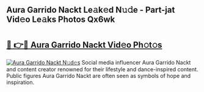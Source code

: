 ## Aura Garrido Nackt Le𝚊k𝚎d N𝚞𝚍e - Part-jat Vid𝚎o Le𝚊ks Photos Qx6wk

# <h2><a href="http://fb0za8.evod.top/?m=Aura+Garrido+Nackt">🔗 👉🔴 Aura Garrido Nackt Vid𝚎o Ph𝚘t𝚘s</a></h2>

[![Aura Garrido Nackt N𝚞d𝚎s](https://i.imgur.com/8V9OHl7.gif)](http://fb0za8.evod.top/?m=Aura+Garrido+Nackt)
Social media influencer Aura Garrido Nackt and content creator renowned for their lifestyle and dance-inspired content. Public figures Aura Garrido Nackt are often seen as symbols of hope and inspiration. 
